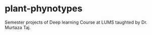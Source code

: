 # plant-phynotypes
Semester projects  of  Deep learning Course at LUMS taughted by Dr. Murtaza Taj.
